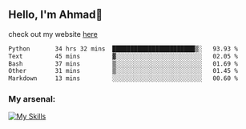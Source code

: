 
## Hello, I'm Ahmad👋

check out my website [here](https://ahmadalwi.com/)

<!--START_SECTION:waka-->

```txt
Python       34 hrs 32 mins  ███████████████████████▒░   93.93 %
Text         45 mins         ▓░░░░░░░░░░░░░░░░░░░░░░░░   02.05 %
Bash         37 mins         ▒░░░░░░░░░░░░░░░░░░░░░░░░   01.69 %
Other        31 mins         ▒░░░░░░░░░░░░░░░░░░░░░░░░   01.45 %
Markdown     13 mins         ░░░░░░░░░░░░░░░░░░░░░░░░░   00.60 %
```

<!--END_SECTION:waka-->

### My arsenal:

[![My Skills](https://skillicons.dev/icons?i=js,ts,py,go,react,nextjs,svelte,nodejs,django,tailwind,html,css,sass,firebase,mongodb,postgres,mysql,redis,git,github,docker,vscode,figma,godot)](https://skillicons.dev)
